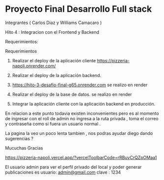# Proyecto Final Desarrollo Full stack

Integrantes ( Carlos Diaz y Williams Camacaro )

Hito 4 : Integracion con el Frontend y Backend 

Requerimientos:

Requerimientos
1. Realizar el deploy de la aplicación cliente
https://pizzeria-napoli.onrender.com/
 

3. Realizar el deploy de la aplicación backend.
4. https://hito-3-desafio-final-g65.onrender.com
   se realizo en render 

5. Realizar el deploy de la base de datos.
  se realizo en render 

7. Integrar la aplicación cliente con la aplicación backend en producción.

En relacion a este punto todavia existen inconvenientes pero es al momento de ingresar con el roll de admin no ingresa a la ruta privada , toma el correo y contraseña como si fuera un usuario normal .

La pagina la veo un poco lenta tambien , nos podras ayudar diego dando sugerencias ? 

Mucuchas Gracias 
   


https://pizzeria-napoli.vercel.app/?vercelToolbarCode=rRBuvCrQZpOMaa1

El usuario admin para ver el perfil privado del local y poder generar publicaciones  es 
usuario: admin@gmail.com
clave : 1234


